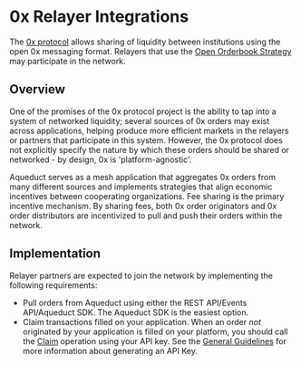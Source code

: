 # 0x Relayer Integrations

The [0x protocol](https://0xproject.com/) allows sharing of liquidity between institutions using the open 0x messaging format. Relayers that use the [Open Orderbook Strategy](https://0xproject.com/wiki#Open-Orderbook) may participate in the network.

## Overview

One of the promises of the 0x protocol project is the ability to tap into a system of networked liquidity; several sources of 0x orders may exist across applications, helping produce more efficient markets in the relayers or partners that participate in this system. However, the 0x protocol does not explicitly specify the nature by which these orders should be shared or networked - by design, 0x is 'platform-agnostic'.

Aqueduct serves as a mesh application that aggregates 0x orders from many different sources and implements strategies that align economic incentives between cooperating organizations. Fee sharing is the primary incentive mechanism. By sharing fees, both 0x order originators and 0x order distributors are incentivized to pull and push their orders within the network.

## Implementation

Relayer partners are expected to join the network by implementing the following requirements:

- Pull orders from Aqueduct using either the REST API/Events API/Aqueduct SDK. The Aqueduct SDK is the easiest option.
- Claim transactions filled on your application. When an order *not* originated by your application is filled on your platform, you should call the [Claim](https://aqueduct.ercdex.com/rest.html#operation/Claim) operation using your API key. See the [General Guidelines](./README.MD) for more information about generating an API Key.

